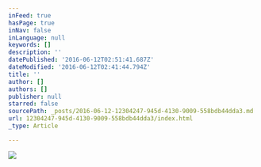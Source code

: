 ```yaml
---
inFeed: true
hasPage: true
inNav: false
inLanguage: null
keywords: []
description: ''
datePublished: '2016-06-12T02:51:41.687Z'
dateModified: '2016-06-12T02:41:44.794Z'
title: ''
author: []
authors: []
publisher: null
starred: false
sourcePath: _posts/2016-06-12-12304247-945d-4130-9009-558bdb44dda3.md
url: 12304247-945d-4130-9009-558bdb44dda3/index.html
_type: Article

---
```

![](https://the-grid-user-content.s3-us-west-2.amazonaws.com/391877cf-b599-4558-a00a-8624b10942ab.jpg)